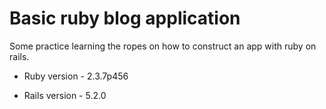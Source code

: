 # Basic ruby blog application

Some practice learning the ropes on how to construct an app with ruby on rails.

* Ruby version - 2.3.7p456

* Rails version - 5.2.0
